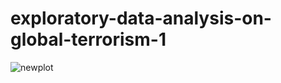 # exploratory-data-analysis-on-global-terrorism-1
![newplot](https://github.com/VedantNimje/exploratory-data-analysis-on-global-terrorism-1/assets/143213138/22d0c619-6b10-4d1f-9f6f-40ddcd973175)
